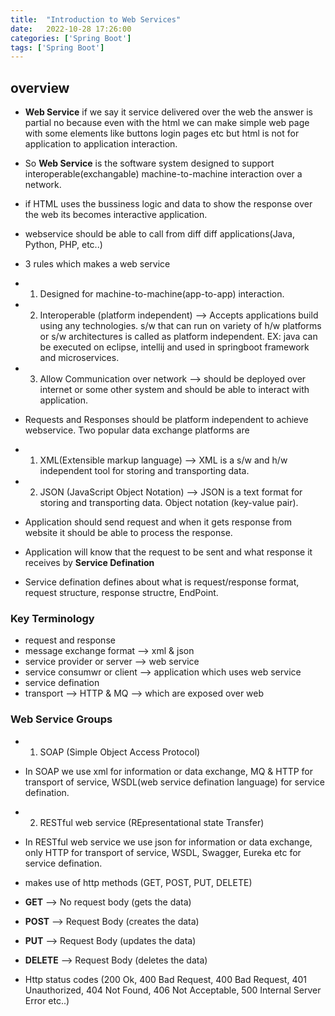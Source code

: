 ```yaml
---
title:  "Introduction to Web Services"
date:   2022-10-28 17:26:00
categories: ['Spring Boot']
tags: ['Spring Boot']
---
```


## overview

* **Web Service** if we say it service delivered over the web the answer is partial no because even with the html we can make simple web page with some elements like buttons login pages etc but html is not for application to application interaction.
* So **Web Service** is the software system designed to support interoperable(exchangable) machine-to-machine interaction over a network.
* if HTML uses the bussiness logic and data to show the response over the web its becomes interactive application.
* webservice should be able to  call from diff diff applications(Java, Python, PHP, etc..)

* 3 rules which makes a web service
* 1) Designed for machine-to-machine(app-to-app) interaction.
* 2) Interoperable (platform independent) --> Accepts applications build using any technologies. s/w that can run on variety of h/w platforms or s/w architectures is called as platform independent. EX: java can be executed on eclipse, intellij and used in springboot framework and microservices.
* 3) Allow Communication over network --> should be deployed over internet or some other system and should be able to interact with application.

* Requests and Responses should be platform independent to achieve webservice. Two popular data exchange platforms are 
* 1) XML(Extensible markup language) --> XML is a s/w and h/w independent tool for storing and transporting data.
* 2) JSON (JavaScript Object Notation) --> JSON is a text format for storing and transporting data. Object notation (key-value pair).

* Application should send request and when it gets response from website it should be able to process the response.
* Application will know that the request  to be sent and what response it receives by **Service Defination**
* Service defination defines about what is request/response format, request structure, response structre, EndPoint.

### Key Terminology
* request and response
* message exchange format --> xml & json
* service provider or server --> web service
* service consumwr or client --> application which uses web service
* service defination
* transport --> HTTP & MQ --> which are exposed over web

### Web Service Groups
* 1) SOAP (Simple Object Access Protocol) 
* In SOAP we use xml for information or data exchange, MQ & HTTP for transport of service, WSDL(web service defination language) for service defination.

* 2) RESTful web service (REpresentational state Transfer)
* In RESTful web service we use json for information or data exchange, only HTTP for transport of service, WSDL, Swagger, Eureka etc for service defination.
* makes use of http methods (GET, POST, PUT, DELETE)
* **GET** --> No request body (gets the data)
* **POST** --> Request Body (creates the data)
* **PUT** --> Request Body (updates the data)
* **DELETE** --> Request Body (deletes the data)
* Http status codes (200 Ok, 400 Bad Request, 400 Bad Request, 401 Unauthorized, 404 Not Found, 406 Not Acceptable,  500 Internal Server Error etc..)